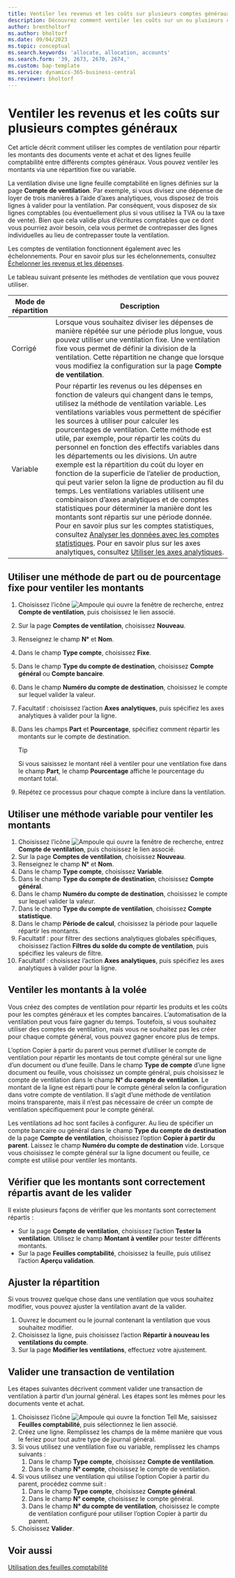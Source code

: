 ```yaml
---
title: Ventiler les revenus et les coûts sur plusieurs comptes généraux
description: Découvrez comment ventiler les coûts sur un ou plusieurs comptes dans votre comptabilité.
author: brentholtorf
ms.author: bholtorf
ms.date: 09/04/2023
ms.topic: conceptual
ms.search.keywords: 'allocate, allocation, accounts'
ms.search.form: '39, 2673, 2670, 2674,'
ms.custom: bap-template
ms.service: dynamics-365-business-central
ms.reviewer: bholtorf
---
```


# <a name="allocate-revenue-and-costs-to-multiple-general-ledger-accounts"></a>Ventiler les revenus et les coûts sur plusieurs comptes généraux

Cet article décrit comment utiliser les comptes de ventilation pour répartir les montants des documents vente et achat et des lignes feuille comptabilité entre différents comptes généraux. Vous pouvez ventiler les montants via une répartition fixe ou variable.  

La ventilation divise une ligne feuille comptabilité en lignes définies sur la page **Compte de ventilation**. Par exemple, si vous divisez une dépense de loyer de trois manières à l’aide d’axes analytiques, vous disposez de trois lignes à valider pour la ventilation. Par conséquent, vous disposez de six lignes comptables (ou éventuellement plus si vous utilisez la TVA ou la taxe de vente). Bien que cela valide plus d’écritures comptables que ce dont vous pourriez avoir besoin, cela vous permet de contrepasser des lignes individuelles au lieu de contrepasser toute la ventilation.

Les comptes de ventilation fonctionnent également avec les échelonnements. Pour en savoir plus sur les échelonnements, consultez [Échelonner les revenus et les dépenses](finance-how-defer-revenue-expenses.md).

Le tableau suivant présente les méthodes de ventilation que vous pouvez utiliser.

|Mode de répartition  |Description  |
|---------|---------|
|Corrigé     | Lorsque vous souhaitez diviser les dépenses de manière répétée sur une période plus longue, vous pouvez utiliser une ventilation fixe. Une ventilation fixe vous permet de définir la division de la ventilation. Cette répartition ne change que lorsque vous modifiez la configuration sur la page **Compte de ventilation**.        |
|Variable     | Pour répartir les revenus ou les dépenses en fonction de valeurs qui changent dans le temps, utilisez la méthode de ventilation variable. Les ventilations variables vous permettent de spécifier les sources à utiliser pour calculer les pourcentages de ventilation. Cette méthode est utile, par exemple, pour répartir les coûts du personnel en fonction des effectifs variables dans les départements ou les divisions. Un autre exemple est la répartition du coût du loyer en fonction de la superficie de l’atelier de production, qui peut varier selon la ligne de production au fil du temps. Les ventilations variables utilisent une combinaison d’axes analytiques et de comptes statistiques pour déterminer la manière dont les montants sont répartis sur une période donnée. Pour en savoir plus sur les comptes statistiques, consultez [Analyser les données avec les comptes statistiques](bi-use-statistical-accounts.md). Pour en savoir plus sur les axes analytiques, consultez [Utiliser les axes analytiques](finance-dimensions.md).        |

## <a name="use-a-fixed-share-or-percentage-method-to-allocate-amounts"></a>Utiliser une méthode de part ou de pourcentage fixe pour ventiler les montants

1. Choisissez l’icône ![Ampoule qui ouvre la fenêtre de recherche](media/ui-search/search_small.png "Dites-moi ce que vous voulez faire"), entrez **Compte de ventilation**, puis choisissez le lien associé.  
1. Sur la page **Comptes de ventilation**, choisissez **Nouveau**.
1. Renseignez le champ **N°** et **Nom**.
1. Dans le champ **Type compte**, choisissez **Fixe**.
1. Dans le champ **Type du compte de destination**, choisissez **Compte général** ou **Compte bancaire**.
1. Dans le champ **Numéro du compte de destination**, choisissez le compte sur lequel valider la valeur.
1. Facultatif : choisissez l’action **Axes analytiques**, puis spécifiez les axes analytiques à valider pour la ligne.
1. Dans les champs **Part** et **Pourcentage**, spécifiez comment répartir les montants sur le compte de destination.
  
   > [!TIP]
   > Si vous saisissez le montant réel à ventiler pour une ventilation fixe dans le champ **Part**, le champ **Pourcentage** affiche le pourcentage du montant total.
1. Répétez ce processus pour chaque compte à inclure dans la ventilation.

## <a name="use-a-variable-method-to-allocate-amounts"></a>Utiliser une méthode variable pour ventiler les montants

1. Choisissez l’icône ![Ampoule qui ouvre la fenêtre de recherche](media/ui-search/search_small.png "Dites-moi ce que vous voulez faire"), entrez **Compte de ventilation**, puis choisissez le lien associé.  
1. Sur la page **Comptes de ventilation**, choisissez **Nouveau**.
1. Renseignez le champ **N°** et **Nom**.
1. Dans le champ **Type compte**, choisissez **Variable**.
1. Dans le champ **Type du compte de destination**, choisissez **Compte général**.
1. Dans le champ **Numéro du compte de destination**, choisissez le compte sur lequel valider la valeur.
1. Dans le champ **Type du compte de ventilation**, choisissez **Compte statistique**.
1. Dans le champ **Période de calcul**, choisissez la période pour laquelle répartir les montants.
1. Facultatif : pour filtrer des sections analytiques globales spécifiques, choisissez l’action **Filtres du solde du compte de ventilation**, puis spécifiez les valeurs de filtre.
1. Facultatif : choisissez l’action **Axes analytiques**, puis spécifiez les axes analytiques à valider pour la ligne.

## <a name="allocate-amounts-on-the-fly"></a>Ventiler les montants à la volée

Vous créez des comptes de ventilation pour répartir les produits et les coûts pour les comptes généraux et les comptes bancaires. L’automatisation de la ventilation peut vous faire gagner du temps. Toutefois, si vous souhaitez utiliser des comptes de ventilation, mais vous ne souhaitez pas les créer pour chaque compte général, vous pouvez gagner encore plus de temps.

L’option Copier à partir du parent vous permet d’utiliser le compte de ventilation pour répartir les montants de tout compte général sur une ligne d’un document ou d’une feuille. Dans le champ **Type de compte** d’une ligne document ou feuille, vous choisissez un compte général, puis choisissez le compte de ventilation dans le champ **N° du compte de ventilation**. Le montant de la ligne est réparti pour le compte général selon la configuration dans votre compte de ventilation. Il s’agit d’une méthode de ventilation moins transparente, mais il n’est pas nécessaire de créer un compte de ventilation spécifiquement pour le compte général.

Les ventilations ad hoc sont faciles à configurer. Au lieu de spécifier un compte bancaire ou général dans le champ **Type du compte de destination** de la page **Compte de ventilation**, choisissez l’option **Copier à partir du parent**. Laissez le champ **Numéro du compte de destination** vide. Lorsque vous choisissez le compte général sur la ligne document ou feuille, ce compte est utilisé pour ventiler les montants.

## <a name="verify-that-amounts-distribute-correctly-before-you-post-them"></a>Vérifier que les montants sont correctement répartis avant de les valider

Il existe plusieurs façons de vérifier que les montants sont correctement répartis :

* Sur la page **Compte de ventilation**, choisissez l’action **Tester la ventilation**. Utilisez le champ **Montant à ventiler** pour tester différents montants.
* Sur la page **Feuilles comptabilité**, choisissez la feuille, puis utilisez l’action **Aperçu validation**.

## <a name="adjust-the-distribution"></a>Ajuster la répartition

Si vous trouvez quelque chose dans une ventilation que vous souhaitez modifier, vous pouvez ajuster la ventilation avant de la valider.  

1. Ouvrez le document ou le journal contenant la ventilation que vous souhaitez modifier.
1. Choisissez la ligne, puis choisissez l’action **Répartir à nouveau les ventilations du compte**.
1. Sur la page **Modifier les ventilations**, effectuez votre ajustement.

## <a name="post-an-allocation-transaction"></a>Valider une transaction de ventilation

Les étapes suivantes décrivent comment valider une transaction de ventilation à partir d’un journal général. Les étapes sont les mêmes pour les documents vente et achat.

1. Choisissez l’icône ![Ampoule qui ouvre la fonction Tell Me](media/ui-search/search_small.png "Dites-moi ce que vous voulez faire"), saisissez **Feuilles comptabilité**, puis sélectionnez le lien associé.  
1. Créez une ligne. Remplissez les champs de la même manière que vous le feriez pour tout autre type de journal général.
1. Si vous utilisez une ventilation fixe ou variable, remplissez les champs suivants :
    1. Dans le champ **Type compte**, choisissez **Compte de ventilation**.
    1. Dans le champ **N° compte**, choisissez le compte de ventilation.
1. Si vous utilisez une ventilation qui utilise l’option Copier à partir du parent, procédez comme suit :
    1. Dans le champ **Type compte**, choisissez **Compte général**.
    1. Dans le champ **N° compte**, choisissez le compte général.
    1. Dans le champ **N° du compte de ventilation**, choisissez le compte de ventilation configuré pour utiliser l’option Copier à partir du parent. 
1. Choisissez **Valider**.

## <a name="see-also"></a>Voir aussi

[Utilisation des feuilles comptabilité](ui-work-general-journals.md)  
